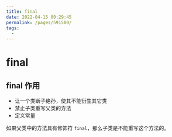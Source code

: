 ```yaml
---
title: final
date: 2022-04-15 00:29:45
permalink: /pages/591580/
tags:
  - 
---
```

# final

## final 作用

- 让一个类断子绝孙，使其不能衍生其它类
- 禁止子类重写父类的方法
- 定义常量



如果父类中的方法具有修饰符 `final`，那么子类是不能重写这个方法的。

